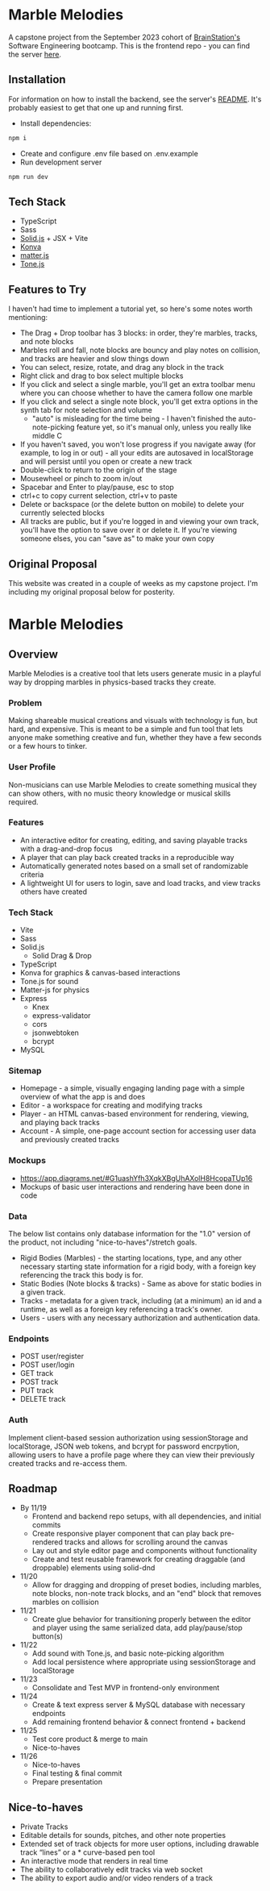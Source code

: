 # Marble Melodies

A capstone project from the September 2023 cohort of [BrainStation's](https://brainstation.io/) Software Engineering
bootcamp. This is the frontend repo - you can find the server [here](https://github.com/ahowley/marble-melodies-server).

## Installation

For information on how to install the backend, see the server's
[README](https://github.com/ahowley/marble-melodies-server). It's probably easiest to get that one up and running first.

- Install dependencies:

```bash
npm i
```

- Create and configure .env file based on .env.example
- Run development server

```bash
npm run dev
```

## Tech Stack

- TypeScript
- Sass
- [Solid.js](https://www.solidjs.com/) + JSX + Vite
- [Konva](https://konvajs.org/)
- [matter.js](https://brm.io/matter-js/)
- [Tone.js](https://tonejs.github.io/)

## Features to Try

I haven't had time to implement a tutorial yet, so here's some notes worth mentioning:

- The Drag + Drop toolbar has 3 blocks: in order, they're marbles, tracks, and note blocks
- Marbles roll and fall, note blocks are bouncy and play notes on collision, and tracks are heavier and slow things down
- You can select, resize, rotate, and drag any block in the track
- Right click and drag to box select multiple blocks
- If you click and select a single marble, you'll get an extra toolbar menu where you can choose whether to have the
  camera follow one marble
- If you click and select a single note block, you'll get extra options in the synth tab for note selection and volume
  - "auto" is misleading for the time being - I haven't finished the auto-note-picking feature yet, so it's manual only,
    unless you really like middle C
- If you haven't saved, you won't lose progress if you navigate away (for example, to log in or out) - all your edits
  are autosaved in localStorage and will persist until you open or create a new track
- Double-click to return to the origin of the stage
- Mousewheel or pinch to zoom in/out
- Spacebar and Enter to play/pause, esc to stop
- ctrl+c to copy current selection, ctrl+v to paste
- Delete or backspace (or the delete button on mobile) to delete your currently selected blocks
- All tracks are public, but if you're logged in and viewing your own track, you'll have the option to save over it or
  delete it. If you're viewing someone elses, you can "save as" to make your own copy

## Original Proposal

This website was created in a couple of weeks as my capstone project. I'm including my original proposal below for
posterity.

# Marble Melodies

## Overview

Marble Melodies is a creative tool that lets users generate music in a playful way by dropping marbles in physics-based
tracks they create.

### Problem

Making shareable musical creations and visuals with technology is fun, but hard, and expensive. This is meant to be a
simple and fun tool that lets anyone make something creative and fun, whether they have a few seconds or a few hours to
tinker.

### User Profile

Non-musicians can use Marble Melodies to create something musical they can show others, with no music theory knowledge
or musical skills required.

### Features

- An interactive editor for creating, editing, and saving playable tracks with a drag-and-drop focus
- A player that can play back created tracks in a reproducible way
- Automatically generated notes based on a small set of randomizable criteria
- A lightweight UI for users to login, save and load tracks, and view tracks others have created

### Tech Stack

- Vite
- Sass
- Solid.js
  - Solid Drag & Drop
- TypeScript
- Konva for graphics & canvas-based interactions
- Tone.js for sound
- Matter-js for physics
- Express
  - Knex
  - express-validator
  - cors
  - jsonwebtoken
  - bcrypt
- MySQL

### Sitemap

- Homepage - a simple, visually engaging landing page with a simple overview of what the app is and does
- Editor - a workspace for creating and modifying tracks
- Player - an HTML canvas-based environment for rendering, viewing, and playing back tracks
- Account - A simple, one-page account section for accessing user data and previously created tracks

### Mockups

- https://app.diagrams.net/#G1uashYfh3XqkXBgUhAXolH8HcopaTUp16
- Mockups of basic user interactions and rendering have been done in code

### Data

The below list contains only database information for the "1.0" version of the product, not including
"nice-to-haves"/stretch goals.

- Rigid Bodies (Marbles) - the starting locations, type, and any other necessary starting state information for a rigid
  body, with a foreign key referencing the track this body is for.
- Static Bodies (Note blocks & tracks) - Same as above for static bodies in a given track.
- Tracks - metadata for a given track, including (at a minimum) an id and a runtime, as well as a foreign key
  referencing a track's owner.
- Users - users with any necessary authorization and authentication data.

### Endpoints

- POST user/register
- POST user/login
- GET track
- POST track
- PUT track
- DELETE track

### Auth

Implement client-based session authorization using sessionStorage and localStorage, JSON web tokens, and bcrypt for
password encrpytion, allowing users to have a profile page where they can view their previously created tracks and
re-access them.

## Roadmap

- By 11/19
  - Frontend and backend repo setups, with all dependencies, and initial commits
  - Create responsive player component that can play back pre-rendered tracks and allows for scrolling around the canvas
  - Lay out and style editor page and components without functionality
  - Create and test reusable framework for creating draggable (and droppable) elements using solid-dnd
- 11/20
  - Allow for dragging and dropping of preset bodies, including marbles, note blocks, non-note track blocks, and an
    "end" block that removes marbles on collision
- 11/21
  - Create glue behavior for transitioning properly between the editor and player using the same serialized data, add
    play/pause/stop button(s)
- 11/22
  - Add sound with Tone.js, and basic note-picking algorithm
  - Add local persistence where appropriate using sessionStorage and localStorage
- 11/23
  - Consolidate and Test MVP in frontend-only environment
- 11/24
  - Create & text express server & MySQL database with necessary endpoints
  - Add remaining frontend behavior & connect frontend + backend
- 11/25
  - Test core product & merge to main
  - Nice-to-haves
- 11/26
  - Nice-to-haves
  - Final testing & final commit
  - Prepare presentation

## Nice-to-haves

- Private Tracks
- Editable details for sounds, pitches, and other note properties
- Extended set of track objects for more user options, including drawable track “lines” or a \* curve-based pen tool
- An interactive mode that renders in real time
- The ability to collaboratively edit tracks via web socket
- The ability to export audio and/or video renders of a track
